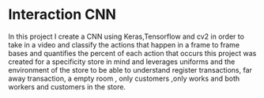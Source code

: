 # Interaction CNN

In this project I create a CNN using Keras,Tensorflow and cv2 in order to take in a video and classify the actions that happen in a frame to frame bases and quantifies the percent of each action that occurs this project was created for a specificity store in mind and leverages uniforms and the environment of the store to be able to understand register transactions, far away transaction, a empty room , only customers ,only works and both workers and customers in the store.

